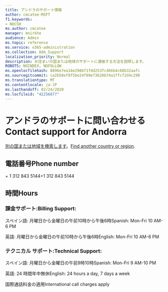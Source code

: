 ```yaml
---
title: アンドラのサポート情報
author: cmcatee-MSFT
f1.keywords:
- NOCSH
ms.author: cmcatee
manager: mnirkhe
audience: Admin
ms.topic: reference
ms.service: o365-administration
ms.collection: Adm_Support
localization_priority: Normal
description: お住まいの国または地域のサポートに連絡する方法を説明します。
ROBOTS: NOINDEX, NOFOLLOW
ms.openlocfilehash: 8896e7ea14e298bf1fdd253fc466b4c88b32aafc
ms.sourcegitcommit: ca2b58ef8f5be24f09e73620b74a1ffcf2d4c290
ms.translationtype: MT
ms.contentlocale: ja-JP
ms.lasthandoff: 02/24/2020
ms.locfileid: "42256877"
---
```

# <a name="contact-support-for-andorra"></a><span data-ttu-id="4deb7-103">アンドラのサポートに問い合わせる</span><span class="sxs-lookup"><span data-stu-id="4deb7-103">Contact support for Andorra</span></span>

<span data-ttu-id="4deb7-104">[別の国または地域を検索します](../contact-support-for-business-products.md)。</span><span class="sxs-lookup"><span data-stu-id="4deb7-104">[Find another country or region](../contact-support-for-business-products.md).</span></span>

## <a name="phone-number"></a><span data-ttu-id="4deb7-105">電話番号</span><span class="sxs-lookup"><span data-stu-id="4deb7-105">Phone number</span></span>
<span data-ttu-id="4deb7-106">+ 1 312 843 5144</span><span class="sxs-lookup"><span data-stu-id="4deb7-106">+1 312 843 5144</span></span>

## <a name="hours"></a><span data-ttu-id="4deb7-107">時間</span><span class="sxs-lookup"><span data-stu-id="4deb7-107">Hours</span></span>
### <a name="billing-support"></a><span data-ttu-id="4deb7-108">課金サポート:</span><span class="sxs-lookup"><span data-stu-id="4deb7-108">Billing Support:</span></span>

<span data-ttu-id="4deb7-109">スペイン語: 月曜日から金曜日の午前10時から午後6時</span><span class="sxs-lookup"><span data-stu-id="4deb7-109">Spanish: Mon-Fri 10 AM-6 PM</span></span>

<span data-ttu-id="4deb7-110">英語: 月曜日から金曜日の午前10時から午後6時</span><span class="sxs-lookup"><span data-stu-id="4deb7-110">English: Mon-Fri 10 AM-6 PM</span></span>

### <a name="technical-support"></a><span data-ttu-id="4deb7-111">テクニカル サポート:</span><span class="sxs-lookup"><span data-stu-id="4deb7-111">Technical Support:</span></span>

<span data-ttu-id="4deb7-112">スペイン語: 月曜日から金曜日の午前9時10時</span><span class="sxs-lookup"><span data-stu-id="4deb7-112">Spanish: Mon-Fri 9 AM-10 PM</span></span>

<span data-ttu-id="4deb7-113">英語: 24 時間年中無休</span><span class="sxs-lookup"><span data-stu-id="4deb7-113">English: 24 hours a day, 7 days a week</span></span>

<span data-ttu-id="4deb7-114">国際通話料金の適用</span><span class="sxs-lookup"><span data-stu-id="4deb7-114">International call charges apply</span></span>